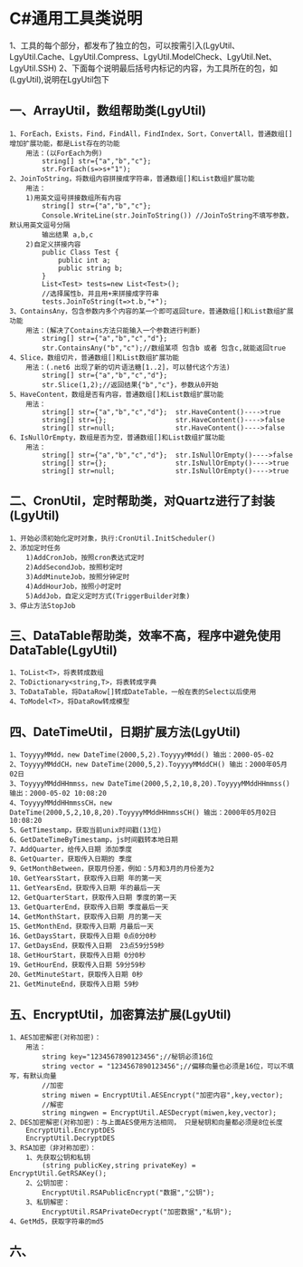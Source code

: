 # C#通用工具类说明
1、工具的每个部分，都发布了独立的包，可以按需引入(LgyUtil、LgyUtil.Cache、LgyUtil.Compress、LgyUtil.ModelCheck、LgyUtil.Net、LgyUtil.SSH)
2、下面每个说明最后括号内标记的内容，为工具所在的包，如 (LgyUtil),说明在LgyUtil包下
## 一、ArrayUtil，数组帮助类(LgyUtil)
    1、ForEach，Exists，Find，FindAll，FindIndex，Sort，ConvertAll，普通数组[]增加扩展功能，都是List存在的功能
        用法：(以ForEach为例)
            string[] str={"a","b","c"};
            str.ForEach(s=>s+"1");
    2、JoinToString，将数组内容拼接成字符串，普通数组[]和List数组扩展功能
        用法：
        1)用英文逗号拼接数组所有内容
            string[] str={"a","b","c"};
            Console.WriteLine(str.JoinToString()) //JoinToString不填写参数，默认用英文逗号分隔
            输出结果 a,b,c
        2)自定义拼接内容
            public Class Test { 
                public int a;
                public string b;
            }
            List<Test> tests=new List<Test>();
            //选择属性b，并且用+来拼接成字符串
            tests.JoinToString(t=>t.b,"+");
    3、ContainsAny，包含参数内多个内容的某一个即可返回ture，普通数组[]和List数组扩展功能
        用法：(解决了Contains方法只能输入一个参数进行判断)
            string[] str={"a","b","c","d"};
            str.ContainsAny("b","c");//数组某项 包含b 或者 包含c,就能返回true
    4、Slice，数组切片，普通数组[]和List数组扩展功能
        用法：(.net6 出现了新的切片语法糖[1..2]，可以替代这个方法)
            string[] str={"a","b","c","d"};
            str.Slice(1,2);//返回结果{"b","c"}，参数从0开始
    5、HaveContent，数组是否有内容，普通数组[]和List数组扩展功能
        用法：
            string[] str={"a","b","c","d"};  str.HaveContent()---->true
            string[] str={};                 str.HaveContent()---->false
            string[] str=null;               str.HaveContent()---->false
    6、IsNullOrEmpty，数组是否为空，普通数组[]和List数组扩展功能
        用法：
            string[] str={"a","b","c","d"};  str.IsNullOrEmpty()---->false
            string[] str={};                 str.IsNullOrEmpty()---->true
            string[] str=null;               str.IsNullOrEmpty()---->true
## 二、CronUtil，定时帮助类，对Quartz进行了封装(LgyUtil)
    1、开始必须初始化定时对象，执行:CronUtil.InitScheduler()
    2、添加定时任务
        1)AddCronJob，按照cron表达式定时
        2)AddSecondJob，按照秒定时
        3)AddMinuteJob，按照分钟定时
        4)AddHourJob，按照小时定时
        5)AddJob，自定义定时方式(TriggerBuilder对象)
    3、停止方法StopJob
## 三、DataTable帮助类，效率不高，程序中避免使用DataTable(LgyUtil)
    1、ToList<T>，将表转成数组
    2、ToDictionary<string,T>，将表转成字典
    3、ToDataTable，将DataRow[]转成DateTable，一般在表的Select以后使用
    4、ToModel<T>，将DataRow转成模型
## 四、DateTimeUtil，日期扩展方法(LgyUtil)
    1、ToyyyyMMdd，new DateTime(2000,5,2).ToyyyyMMdd() 输出：2000-05-02
    2、ToyyyyMMddCH，new DateTime(2000,5,2).ToyyyyMMddCH() 输出：2000年05月02日
    3、ToyyyyMMddHHmmss，new DateTime(2000,5,2,10,8,20).ToyyyyMMddHHmmss() 输出：2000-05-02 10:08:20
    4、ToyyyyMMddHHmmssCH，new DateTime(2000,5,2,10,8,20).ToyyyyMMddHHmmssCH() 输出：2000年05月02日 10:08:20
    5、GetTimestamp，获取当前unix时间戳(13位)
    6、GetDateTimeByTimestamp，js时间戳转本地日期
    7、AddQuarter，给传入日期 添加季度
    8、GetQuarter，获取传入日期的 季度
    9、GetMonthBetween，获取月份差，例如：5月和3月的月份差为2
    10、GetYearsStart，获取传入日期 年的第一天
    11、GetYearsEnd，获取传入日期 年的最后一天
    12、GetQuarterStart，获取传入日期 季度的第一天
    13、GetQuarterEnd，获取传入日期 季度最后一天
    14、GetMonthStart，获取传入日期 月的第一天
    15、GetMonthEnd，获取传入日期 月最后一天
    16、GetDaysStart，获取传入日期 0点0分0秒
    17、GetDaysEnd，获取传入日期  23点59分59秒
    18、GetHourStart，获取传入日期 0分0秒
    19、GetHourEnd，获取传入日期 59分59秒
    20、GetMinuteStart，获取传入日期 0秒
    21、GetMinuteEnd，获取传入日期 59秒
## 五、EncryptUtil，加密算法扩展(LgyUtil)
    1、AES加密解密(对称加密)：
        用法：
            string key="1234567890123456";//秘钥必须16位
            string vector = "1234567890123456";//偏移向量也必须是16位，可以不填写，有默认向量
            //加密
            string miwen = EncryptUtil.AESEncrypt("加密内容",key,vector);
            //解密
            string mingwen = EncryptUtil.AESDecrypt(miwen,key,vector);
    2、DES加密解密(对称加密)：与上面AES使用方法相同， 只是秘钥和向量都必须是8位长度
        EncryptUtil.EncryptDES
        EncryptUtil.DecryptDES
    3、RSA加密（非对称加密）：
        1、先获取公钥和私钥
            (string publicKey,string privateKey) = EncryptUtil.GetRSAKey();
        2、公钥加密：
            EncryptUtil.RSAPublicEncrypt("数据","公钥");
        3、私钥解密：
            EncryptUtil.RSAPrivateDecrypt("加密数据","私钥");
    4、GetMd5，获取字符串的md5
## 六、

